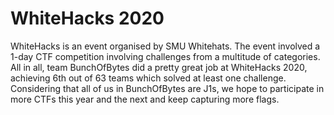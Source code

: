 # WhiteHacks 2020
WhiteHacks is an event organised by SMU Whitehats. The event involved a 1-day CTF competition involving challenges from a multitude of categories. All in all, team BunchOfBytes 
did a pretty great job at WhiteHacks 2020, achieving 6th out of 63 teams which solved at least one challenge. Considering that all of us in BunchOfBytes are J1s, we hope to 
participate in more CTFs this year and the next and keep capturing more flags. 
